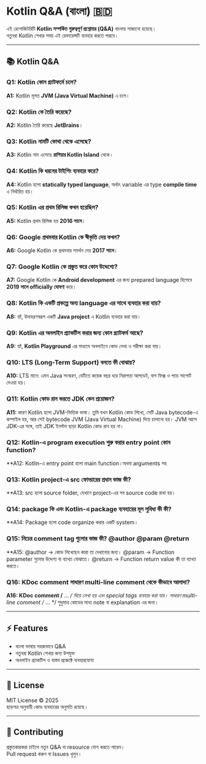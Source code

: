 # Kotlin Q&A (বাংলা) 🇧🇩

এই রেপোজিটরিটি **Kotlin সম্পর্কিত গুরুত্বপূর্ণ প্রশ্নোত্তর (Q&A)** বাংলায় সাজানো হয়েছে।  
নতুনরা Kotlin শেখার সময় এই রেফারেন্সটি ব্যবহার করতে পারবে।  

---

## 📚 Kotlin Q&A

### Q1: Kotlin কোন প্ল্যাটফর্মে চলে?  
**A1:** Kotlin মূলত **JVM (Java Virtual Machine)** এ চলে।  

### Q2: Kotlin কে তৈরি করেছে?  
**A2:** Kotlin তৈরি করেছে **JetBrains**।  

### Q3: Kotlin নামটি কোথা থেকে এসেছে?  
**A3:** Kotlin নাম এসেছে **রাশিয়ার Kotlin Island** থেকে।  

### Q4: Kotlin কি ধরনের টাইপিং ব্যবহার করে?  
**A4:** Kotlin হলো **statically typed language**, অর্থাৎ variable এর type **compile time** এ নির্ধারিত হয়।  

### Q5: Kotlin এর প্রথম রিলিজ কখন হয়েছিল?  
**A5:** Kotlin প্রথম রিলিজ হয় **2016 সালে**।  

### Q6: Google প্রথমবার Kotlin কে স্বীকৃতি দেয় কখন?  
**A6:** Google Kotlin কে প্রথমবার সমর্থন দেয় **2017 সালে**।  

### Q7: Google Kotlin কে প্রস্তুত করে কোন উদ্দেশ্যে?  
**A7:** Google Kotlin কে **Android development** এর জন্য prepared language হিসেবে **2019 সালে officially ঘোষণা** করে।  

### Q8: Kotlin কি একটি প্রকল্পে অন্য language এর সাথে ব্যবহার করা যায়?  
**A8:** হ্যাঁ, উদাহরণস্বরূপ একটি **Java project** এ Kotlin ব্যবহার করা যায়।  

### Q9: Kotlin এর অনলাইন প্র্যাকটিস করার জন্য কোন প্ল্যাটফর্ম আছে?  
**A9:** হ্যাঁ, **Kotlin Playground** এর মাধ্যমে অনলাইনে কোড লেখা ও পরীক্ষা করা যায়।  

### Q10: LTS (Long-Term Support) বলতে কী বোঝায়? 
**A10:**  LTS মানে: এমন Java সংস্করণ, যেটিতে কয়েক বছর ধরে নিরাপত্তা আপডেট, বাগ ফিক্স ও প্যাচ সাপোর্ট দেওয়া হয়।

### Q11:  Kotlin কোড রান করতে JDK কেন প্রয়োজন?
**A11:** কারণ Kotlin হলো JVM-ভিত্তিক ভাষা। তুমি যখন Kotlin কোড লিখো, সেটি Java bytecode-এ কম্পাইল হয়,
        আর সেই bytecode JVM (Java Virtual Machine) দিয়ে চালানো হয়। JVM আসে JDK-এর সঙ্গে, তাই JDK ইনস্টল ছাড়া Kotlin কোড রান হয় না।

### Q12: Kotlin-এ program execution শুরু করার entry point কোন function?
**A12: Kotlin-এ entry point হলো main function।অথবা arguments সহ

### Q13: Kotlin project-এ src ফোল্ডারের প্রধান কাজ কী?
**A13: src হলো source folder, যেখানে project-এর সব source code রাখা হয়।


### Q14: package কি এবং Kotlin-এ package ব্যবহারের মূল সুবিধা কী কী?
**A14: Package হলো code organize করার একটি system।

### Q15: নিচের comment tag গুলোর কাজ কী? @author @param @return
**A15:
@author → কোড লিখেছেন কারা তা দেখানোর জন্য।
@param → Function parameter গুলোর উদ্দেশ্য বা ব্যাখ্যা বোঝাতে।
@return → Function return value কী তা ব্যাখ্যা করতে।

### Q16: KDoc comment সাধারণ multi-line comment থেকে কীভাবে আলাদা?
**A16: 
KDoc comment /** ... */ দিয়ে লেখা হয় এবং special tags ব্যবহার করা যায়।
সাধারণ multi-line comment /* ... */ শুধুমাত্র কোডের মধ্যে note বা explanation এর জন্য।


---

## ⚡ Features

- বাংলা ভাষায় সহজভাবে Q&A  
- নতুনরা Kotlin শেখার জন্য উপযুক্ত  
- অনলাইন প্র্যাকটিস ও বাস্তব প্রজেক্টে ব্যবহারযোগ্য  

---

## 📌 License

MIT License © 2025  
ছাড়পত্র অনুযায়ী কোড ব্যবহারের অনুমতি রয়েছে।  

---

## 🙌 Contributing

প্রস্তুতকারকরা চাইলে নতুন Q&A বা resource যোগ করতে পারেন।  
Pull request করুন বা Issues খুলুন।  

